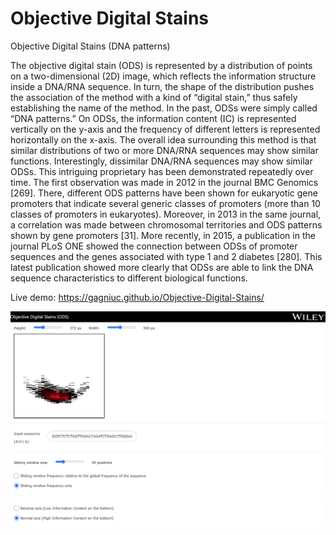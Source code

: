 # Objective Digital Stains
Objective Digital Stains (DNA patterns)


The objective digital stain (ODS) is represented by a distribution of points
on a two-dimensional (2D) image, which reflects the information structure
inside a DNA/RNA sequence. In turn, the shape of the distribution pushes the
association of the method with a kind of “digital stain,” thus safely establishing
the name of the method. In the past, ODSs were simply called “DNA patterns.”
On ODSs, the information content (IC) is represented vertically on the y-axis
and the frequency of different letters is represented horizontally on the x-axis.
The overall idea surrounding this method is that similar distributions of two or
more DNA/RNA sequences may show similar functions. Interestingly, dissimilar
DNA/RNA sequences may show similar ODSs. This intriguing proprietary has
been demonstrated repeatedly over time. The first observation was made in
2012 in the journal BMC Genomics [269]. There, different ODS patterns have
been shown for eukaryotic gene promoters that indicate several generic classes
of promoters (more than 10 classes of promoters in eukaryotes). Moreover,
in 2013 in the same journal, a correlation was made between chromosomal
territories and ODS patterns shown by gene promoters [31]. More recently, in
2015, a publication in the journal PLoS ONE showed the connection between
ODSs of promoter sequences and the genes associated with type 1 and 2
diabetes [280]. This latest publication showed more clearly that ODSs are able
to link the DNA sequence characteristics to different biological functions.



Live demo: https://gagniuc.github.io/Objective-Digital-Stains/

![screenshot](https://github.com/Gagniuc/Objective-Digital-Stains/blob/main/%5BG%5D%20Objective%20Digital%20Stains.png)
